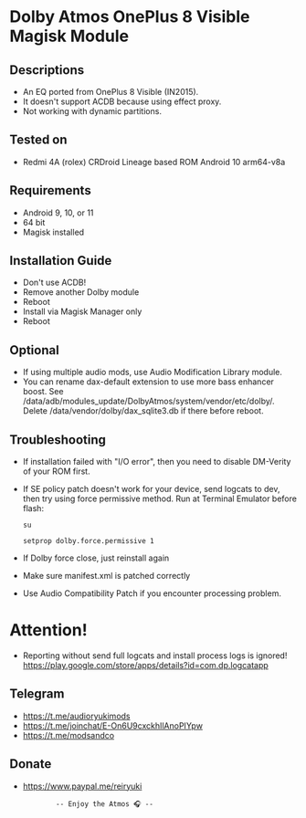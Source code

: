 # Dolby Atmos OnePlus 8 Visible Magisk Module

## Descriptions
- An EQ ported from OnePlus 8 Visible (IN2015).
- It doesn't support ACDB because using effect proxy.
- Not working with dynamic partitions.

## Tested on
- Redmi 4A (rolex) CRDroid Lineage based ROM Android 10 arm64-v8a

## Requirements
- Android 9, 10, or 11
- 64 bit
- Magisk installed

## Installation Guide
- Don't use ACDB!
- Remove another Dolby module
- Reboot
- Install via Magisk Manager only
- Reboot

## Optional
- If using multiple audio mods, use Audio Modification Library module.
- You can rename dax-default extension to use more bass enhancer boost. See /data/adb/modules_update/DolbyAtmos/system/vendor/etc/dolby/. Delete /data/vendor/dolby/dax_sqlite3.db if there before reboot.

## Troubleshooting
- If installation failed with "I/O error", then you need to disable DM-Verity of your ROM first.
- If SE policy patch doesn't work for your device, send logcats to dev, then try using force permissive method.
  Run at Terminal Emulator before flash:

  `su`

  `setprop dolby.force.permissive 1`

- If Dolby force close, just reinstall again
- Make sure manifest.xml is patched correctly
- Use Audio Compatibility Patch if you encounter processing problem.

# Attention!
- Reporting without send full logcats and install process logs is ignored!
https://play.google.com/store/apps/details?id=com.dp.logcatapp

## Telegram
- https://t.me/audioryukimods
- https://t.me/joinchat/E-On6U9cxckhIlAnoPIYpw
- https://t.me/modsandco

## Donate
- https://www.paypal.me/reiryuki



              -- Enjoy the Atmos 🎧 --


